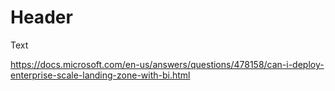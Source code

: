 

# Header

Text

https://docs.microsoft.com/en-us/answers/questions/478158/can-i-deploy-enterprise-scale-landing-zone-with-bi.html


